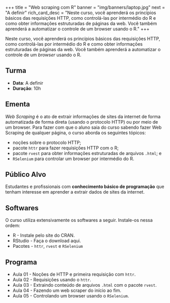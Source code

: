 +++
title = "Web scraping com R"
banner = "img/banners/laptop.jpg"
next = "A definir"
rich_card_desc = "Neste curso, você aprenderá os princípios básicos das requisições HTTP, como controlá-las por intermédio do R e como obter informações estruturadas de páginas da web. Você também aprenderá a automatizar o controle de um browser usando o R."
+++

Neste curso, você aprenderá os princípios básicos das requisições HTTP, como controlá-las
por intermédio do R e como obter informações estruturadas de páginas da web. 
Você também aprenderá a automatizar o controle de um *browser* usando o R.

<!--more-->

## Turma

* __Data__: A definir
* __Duração__: 10h

## Ementa

*Web Scraping* é o ato de extrair informações de sites da internet de forma
automatizada de forma direta (usando o protocolo HTTP) ou por meio de um browser.
Para fazer com que o aluno saia do curso sabendo fazer Web Scraping de qualquer
página, o curso aborda os seguintes tópicos:

* noções sobre o protocolo HTTP;
* pacote `httr` para fazer requisições HTTP com o R;
* pacote `rvest` para obter informações estruturadas de arquivos `.html`; e
* `RSelenium` para controlar um browser por intermédio do R.

## Público Alvo

Estudantes e profissionais com __conhecimento básico de programação__ que tenham
interesse em aprender a extrair dados de sites da internet.

## Softwares

O curso utiliza extensivamente os softwares a seguir. Instale-os nessa ordem:

* R - Instale pelo site do CRAN.
* RStudio - Faça o download aqui.
* Pacotes - `httr`, `rvest` e `RSelenium`

## Programa

* Aula 01 - Noções de HTTP e primeira requisição com `httr`.
* Aula 02 - Requisições usando o `httr`.
* Aula 03 - Extraindo conteúdo de arquivos `.html` com o pacote `rvest`.
* Aula 04 - Fazendo um web scraper do início ao fim.
* Aula 05 - Controlando um browser usando o `RSelenium`.
